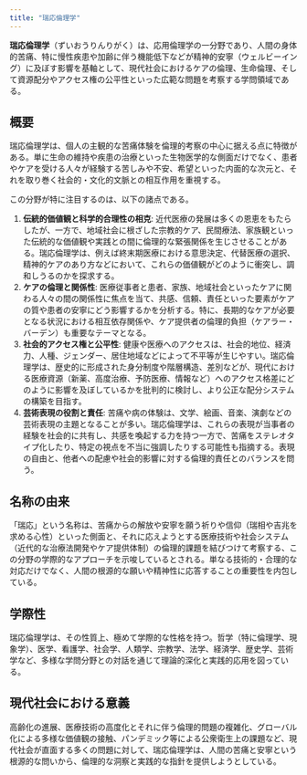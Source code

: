 ```yaml
---
title: "瑞応倫理学"
---
```


**瑞応倫理学**（ずいおうりんりがく）は、応用倫理学の一分野であり、人間の身体的苦痛、特に慢性疾患や加齢に伴う機能低下などが精神的安寧（ウェルビーイング）に及ぼす影響を基軸として、現代社会におけるケアの倫理、生命倫理、そして資源配分やアクセス権の公平性といった広範な問題を考察する学問領域である。

## 概要

瑞応倫理学は、個人の主観的な苦痛体験を倫理的考察の中心に据える点に特徴がある。単に生命の維持や疾患の治療といった生物医学的な側面だけでなく、患者やケアを受ける人々が経験する苦しみや不安、希望といった内面的な次元と、それを取り巻く社会的・文化的文脈との相互作用を重視する。

この分野が特に注目するのは、以下の諸点である。

1.  **伝統的価値観と科学的合理性の相克**: 近代医療の発展は多くの恩恵をもたらしたが、一方で、地域社会に根ざした宗教的ケア、民間療法、家族観といった伝統的な価値観や実践との間に倫理的な緊張関係を生じさせることがある。瑞応倫理学は、例えば終末期医療における意思決定、代替医療の選択、精神的ケアのあり方などにおいて、これらの価値観がどのように衝突し、調和しうるのかを探求する。
2.  **ケアの倫理と関係性**: 医療従事者と患者、家族、地域社会といったケアに関わる人々の間の関係性に焦点を当て、共感、信頼、責任といった要素がケアの質や患者の安寧にどう影響するかを分析する。特に、長期的なケアが必要となる状況における相互依存関係や、ケア提供者の倫理的負担（ケアラー・バーデン）も重要なテーマとなる。
3.  **社会的アクセス権と公平性**: 健康や医療へのアクセスは、社会的地位、経済力、人種、ジェンダー、居住地域などによって不平等が生じやすい。瑞応倫理学は、歴史的に形成された身分制度や階層構造、差別などが、現代における医療資源（新薬、高度治療、予防医療、情報など）へのアクセス格差にどのように影響を及ぼしているかを批判的に検討し、より公正な配分システムの構築を目指す。
4.  **芸術表現の役割と責任**: 苦痛や病の体験は、文学、絵画、音楽、演劇などの芸術表現の主題となることが多い。瑞応倫理学は、これらの表現が当事者の経験を社会的に共有し、共感を喚起する力を持つ一方で、苦痛をステレオタイプ化したり、特定の視点を不当に強調したりする可能性も指摘する。表現の自由と、他者への配慮や社会的影響に対する倫理的責任とのバランスを問う。

## 名称の由来

「瑞応」という名称は、苦痛からの解放や安寧を願う祈りや信仰（瑞相や吉兆を求める心性）といった側面と、それに応えようとする医療技術や社会システム（近代的な治療法開発やケア提供体制）の倫理的課題を結びつけて考察する、この分野の学際的なアプローチを示唆しているとされる。単なる技術的・合理的な対応だけでなく、人間の根源的な願いや精神性に応答することの重要性を内包している。

## 学際性

瑞応倫理学は、その性質上、極めて学際的な性格を持つ。哲学（特に倫理学、現象学）、医学、看護学、社会学、人類学、宗教学、法学、経済学、歴史学、芸術学など、多様な学問分野との対話を通じて理論的深化と実践的応用を図っている。

## 現代社会における意義

高齢化の進展、医療技術の高度化とそれに伴う倫理的問題の複雑化、グローバル化による多様な価値観の接触、パンデミック等による公衆衛生上の課題など、現代社会が直面する多くの問題に対して、瑞応倫理学は、人間の苦痛と安寧という根源的な問いから、倫理的な洞察と実践的な指針を提供しようとしている。